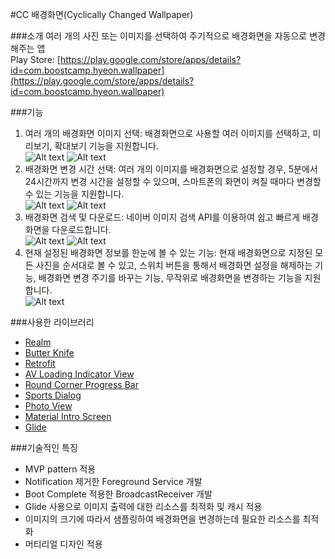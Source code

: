 #CC 배경화면(Cyclically Changed Wallpaper)

###소개
여러 개의 사진 또는 이미지를 선택하여 주기적으로 배경화면을 자동으로 변경해주는 앱</br>
Play Store: [https://play.google.com/store/apps/details?id=com.boostcamp.hyeon.wallpaper](https://play.google.com/store/apps/details?id=com.boostcamp.hyeon.wallpaper)


###기능
1. 여러 개의 배경화면 이미지 선택: 배경화면으로 사용할 여러 이미지를 선택하고, 미리보기, 확대보기 기능을 지원합니다.</br>
![Alt text](/docs/images/app_desc_01.png)
![Alt text](/docs/images/app_desc_02.png)
2. 배경화면 변경 시간 선택: 여러 개의 이미지를 배경화면으로 설정할 경우, 5분에서 24시간까지 변경 시간을 설정할 수 있으며, 스마트폰의 화면이 켜질 때마다 변경할 수 있는 기능을 지원합니다.</br>
![Alt text](/docs/images/app_desc_03.png)
![Alt text](/docs/images/app_desc_04.png)
3. 배경화면 검색 및 다운로드: 네이버 이미지 검색 API를 이용하여 쉽고 빠르게 배경화면을 다운로드합니다.</br>
![Alt text](/docs/images/app_desc_05.png)
![Alt text](/docs/images/app_desc_06.png)
4. 현재 설정된 배경화면 정보를 한눈에 볼 수 있는 기능: 현재 배경화면으로 지정된 모든 사진을 순서대로 볼 수 있고, 스위치 버튼을 통해서 배경화면 설정을 해제하는 기능, 배경화면 변경 주기를 바꾸는 기능, 무작위로 배경화면을 변경하는 기능을 지원합니다.</br>
![Alt text](/docs/images/app_desc_07.png)

###사용한 라이브러리
* [Realm](https://realm.io/kr/)
* [Butter Knife](http://jakewharton.github.io/butterknife/)
* [Retrofit](http://square.github.io/retrofit/)
* [AV Loading Indicator View](https://github.com/81813780/AVLoadingIndicatorView)
* [Round Corner Progress Bar](https://github.com/akexorcist/Android-RoundCornerProgressBar)
* [Sports Dialog](https://github.com/d-max/spots-dialog)
* [Photo View](https://github.com/chrisbanes/PhotoView)
* [Material Intro Screen](https://github.com/TangoAgency/material-intro-screen)
* [Glide](http://gun0912.tistory.com/17)

###기술적인 특징
* MVP pattern 적용
* Notification 제거한 Foreground Service 개발
* Boot Complete 적용한 BroadcastReceiver 개발
* Glide 사용으로 이미지 출력에 대한 리소스를 최적화 및 캐시 적용
* 이미지의 크기에 따라서 샘플링하여 배경화면을 변경하는데 필요한 리소스를 최적화
* 머티리얼 디자인 적용
